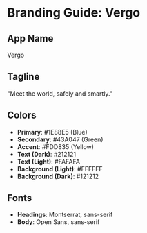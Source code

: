 # Branding Guide: Vergo

## App Name
Vergo

## Tagline
"Meet the world, safely and smartly."

## Colors
- **Primary**: #1E88E5 (Blue)
- **Secondary**: #43A047 (Green)
- **Accent**: #FDD835 (Yellow)
- **Text (Dark)**: #212121
- **Text (Light)**: #FAFAFA
- **Background (Light)**: #FFFFFF
- **Background (Dark)**: #121212

## Fonts
- **Headings**: Montserrat, sans-serif
- **Body**: Open Sans, sans-serif
